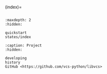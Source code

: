 (index)=

```{include} ../README.md

```

```{toctree}
:maxdepth: 2
:hidden:

quickstart
states/index
```

```{toctree}
:caption: Project
:hidden:

developing
history
GitHub <https://github.com/vcs-python/libvcs>

```
